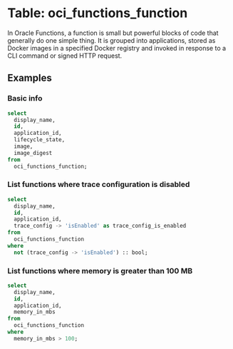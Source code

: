 # Table: oci_functions_function

In Oracle Functions, a function is small but powerful blocks of code that generally do one simple thing. It is grouped into applications, stored as Docker images in a specified Docker registry and invoked in response to a CLI command or signed HTTP request.

## Examples

### Basic info

```sql
select
  display_name,
  id,
  application_id,
  lifecycle_state,
  image,
  image_digest
from
  oci_functions_function;
```


### List functions where trace configuration is disabled

```sql
select
  display_name,
  id,
  application_id,
  trace_config -> 'isEnabled' as trace_config_is_enabled
from
  oci_functions_function
where
  not (trace_config -> 'isEnabled') :: bool;
```


### List functions where memory is greater than 100 MB

```sql
select
  display_name,
  id,
  application_id,
  memory_in_mbs
from
  oci_functions_function
where
  memory_in_mbs > 100;
```
